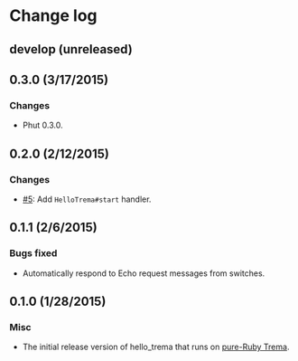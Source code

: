 # Change log

## develop (unreleased)


## 0.3.0 (3/17/2015)
### Changes
* Phut 0.3.0.


## 0.2.0 (2/12/2015)
### Changes
* [#5](https://github.com/trema/hello_trema/pull/5): Add `HelloTrema#start` handler.


## 0.1.1 (2/6/2015)
### Bugs fixed
* Automatically respond to Echo request messages from switches.


## 0.1.0 (1/28/2015)
### Misc
* The initial release version of hello_trema that runs on [pure-Ruby Trema](https://github.com/trema/trema_ruby).

